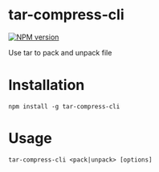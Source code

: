 # tar-compress-cli

[![NPM version](https://img.shields.io/npm/v/tar-compress-cli.svg)](https://www.npmjs.com/package/tar-compress-cli)

Use tar to pack and unpack file

# Installation

    npm install -g tar-compress-cli

# Usage

    tar-compress-cli <pack|unpack> [options]
